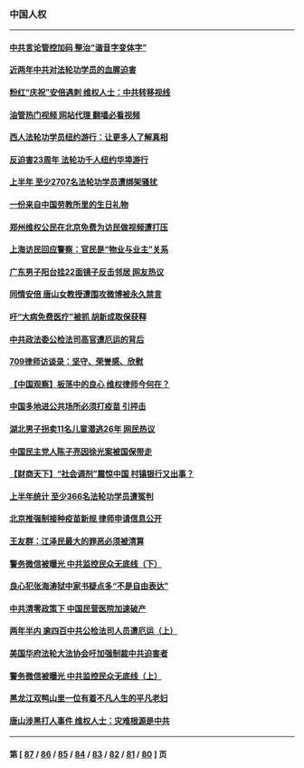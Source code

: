 ### 中国人权
---
#### [中共言论管控加码 整治“谐音字变体字”](../../pages/ncid278/n13779959.md?07132045) 
#### [近两年中共对法轮功学员的血腥迫害](../../pages/ncid278/n13778445.md?07132045) 
#### [粉红“庆祝”安倍遇刺 维权人士：中共转移视线](../../pages/ncid278/n13778704.md?07132045) 
#### [油管热门视频 网站代理 翻墙必看视频](http://209.222.30.114:81/youtube.html?07132045)
#### [西人法轮功学员纽约游行：让更多人了解真相](../../pages/ncid278/n13778030.md?07132045) 
#### [反迫害23周年 法轮功千人纽约华埠游行](../../pages/ncid278/n13777927.md?07132045) 
#### [上半年 至少2707名法轮功学员遭绑架骚扰](../../pages/ncid278/n13776397.md?07132045) 
#### [一份来自中国劳教所里的生日礼物](../../pages/ncid278/n13777122.md?07132045) 
#### [郑州维权公民在北京免费为访民做视频遭打压](../../pages/ncid278/n13777238.md?07132045) 
#### [上海访民回应警察：官民是“物业与业主”关系](../../pages/ncid278/n13777046.md?07132045) 
#### [广东男子阳台挂22面镜子反击邻居 网友热议](../../pages/ncid278/n13777031.md?07132045) 
#### [同情安倍 唐山女教授遭围攻微博被永久禁言](../../pages/ncid278/n13776964.md?07132045) 
#### [吁“大病免费医疗”被抓  胡新成取保获释](../../pages/ncid278/n13776806.md?07132045) 
#### [中共政法委公检法司高官遭厄运的背后](../../pages/ncid278/n13774880.md?07132045) 
#### [709律师访谈录：坚守、荣誉感、欣慰](../../pages/ncid278/n13776376.md?07132045) 
#### [【中国观察】板荡中的良心 维权律师今何在？](../../pages/ncid278/n13775584.md?07132045) 
#### [中国多地进公共场所必须打疫苗 引抨击](../../pages/ncid278/n13776384.md?07132045) 
#### [湖北男子拐卖11名儿童潜逃26年 网民热议](../../pages/ncid278/n13776304.md?07132045) 
#### [中国民主党人陈子亮因徐光案被国保带走](../../pages/ncid278/n13776286.md?07132045) 
#### [【财商天下】“社会调剂”震惊中国 村镇银行又出事？](../../pages/ncid278/n13775860.md?07132045) 
#### [上半年统计 至少366名法轮功学员遭冤判](../../pages/ncid278/n13775603.md?07132045) 
#### [北京推强制接种疫苗新规 律师申请信息公开](../../pages/ncid278/n13775519.md?07132045) 
#### [王友群：江泽民最大的罪恶必须被清算](../../pages/ncid278/n13775167.md?07132045) 
#### [警务微信被曝光 中共监控民众无底线（下）](../../pages/ncid278/n13774421.md?07132045) 
#### [良心犯张海涛狱中家书疑点多“不是自由表达”](../../pages/ncid278/n13775029.md?07132045) 
#### [中共清零政策下 中国民营医院加速破产](../../pages/ncid278/n13774881.md?07132045) 
#### [两年半内 逾四百中共公检法司人员遭厄运（上）](../../pages/ncid278/n13767733.md?07132045) 
#### [美国华府法轮大法协会吁加强制裁中共迫害者](../../pages/ncid278/n13774396.md?07132045) 
#### [警务微信被曝光 中共监控民众无底线（上）](../../pages/ncid278/n13774420.md?07132045) 
#### [黑龙江双鸭山里一位有着不凡人生的平凡老妇](../../pages/ncid278/n13774224.md?07132045) 
#### [唐山涉黑打人事件 维权人士：灾难根源是中共](../../pages/ncid278/n13773534.md?07132045) 

---
#### 第 [ [87](./87.md?07132045) / [86](./86.md?07132045) / [85](./85.md?07132045) / [84](./84.md?07132045) / [83](./83.md?07132045) / [82](./82.md?07132045) / [81](./81.md?07132045) / [80](./80.md?07132045) ] 页
